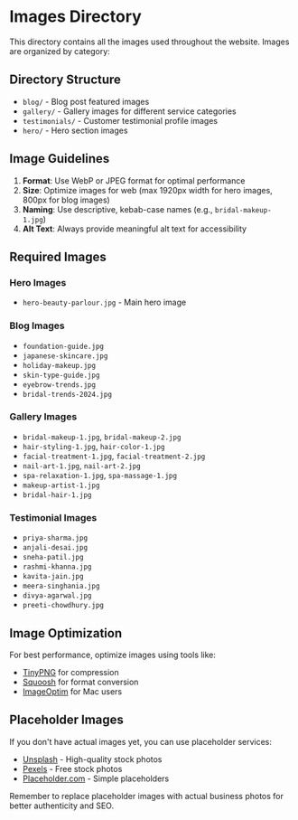 # Images Directory

This directory contains all the images used throughout the website. Images are organized by category:

## Directory Structure

- `blog/` - Blog post featured images
- `gallery/` - Gallery images for different service categories
- `testimonials/` - Customer testimonial profile images
- `hero/` - Hero section images

## Image Guidelines

1. **Format**: Use WebP or JPEG format for optimal performance
2. **Size**: Optimize images for web (max 1920px width for hero images, 800px for blog images)
3. **Naming**: Use descriptive, kebab-case names (e.g., `bridal-makeup-1.jpg`)
4. **Alt Text**: Always provide meaningful alt text for accessibility

## Required Images

### Hero Images
- `hero-beauty-parlour.jpg` - Main hero image

### Blog Images
- `foundation-guide.jpg`
- `japanese-skincare.jpg`
- `holiday-makeup.jpg`
- `skin-type-guide.jpg`
- `eyebrow-trends.jpg`
- `bridal-trends-2024.jpg`

### Gallery Images
- `bridal-makeup-1.jpg`, `bridal-makeup-2.jpg`
- `hair-styling-1.jpg`, `hair-color-1.jpg`
- `facial-treatment-1.jpg`, `facial-treatment-2.jpg`
- `nail-art-1.jpg`, `nail-art-2.jpg`
- `spa-relaxation-1.jpg`, `spa-massage-1.jpg`
- `makeup-artist-1.jpg`
- `bridal-hair-1.jpg`

### Testimonial Images
- `priya-sharma.jpg`
- `anjali-desai.jpg`
- `sneha-patil.jpg`
- `rashmi-khanna.jpg`
- `kavita-jain.jpg`
- `meera-singhania.jpg`
- `divya-agarwal.jpg`
- `preeti-chowdhury.jpg`

## Image Optimization

For best performance, optimize images using tools like:
- [TinyPNG](https://tinypng.com/) for compression
- [Squoosh](https://squoosh.app/) for format conversion
- [ImageOptim](https://imageoptim.com/) for Mac users

## Placeholder Images

If you don't have actual images yet, you can use placeholder services:
- [Unsplash](https://unsplash.com/) - High-quality stock photos
- [Pexels](https://www.pexels.com/) - Free stock photos
- [Placeholder.com](https://placeholder.com/) - Simple placeholders

Remember to replace placeholder images with actual business photos for better authenticity and SEO.
